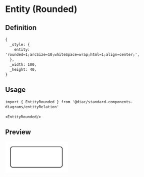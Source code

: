 # Entity (Rounded)

## Definition

```
{
  _style: { 
    entity: 'rounded=1;arcSize=10;whiteSpace=wrap;html=1;align=center;',
  },
  _width: 100,
  _height: 40,
}
```

## Usage

```
import { EntityRounded } from '@diac/standard-components-diagrams/entityRelation'

<EntityRounded/>
```

## Preview

<img src="./entity-rounded.png" width="200"/>
